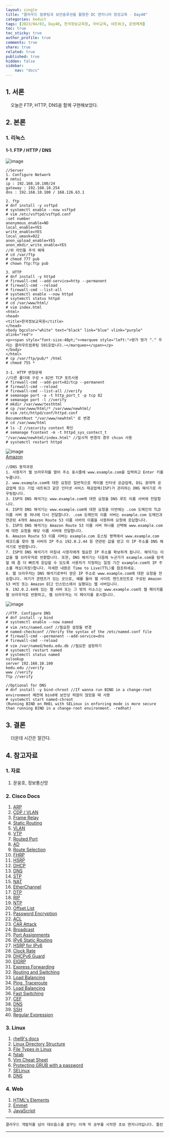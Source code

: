 ```yaml
---
layout: single
title: "클라우드 컴퓨팅과 보안솔루션을 활용한 DC 엔지니어 양성교육 - Day40"
categories: keduit
tags: [2023/04/03, Day40, 한국정보교육원, 국비교육, 네트워크, 운영체제]
toc: true
toc_sticky: true
author_profile: true
comments: true
share: true
related: true
published: true
hidden: false
sidebar: 
    nav: "docs"
---
```


## 1. 서론     

&nbsp;&nbsp;&nbsp;&nbsp;오늘은 FTP, HTTP, DNS을 함께 구현해보았다.

## 2. 본론     

### 1. 리눅스

#### 1-1. FTP / HTTP / DNS

![image](https://user-images.githubusercontent.com/124491456/229448069-c70018c8-81c5-4f7b-b74f-bdb826f01392.png)

```
//Server
1. Configure Network
# nmtui
ip : 192.168.10.100/24
gateway : 192.168.10.254
dns : 192.168.10.100 / 168.126.63.1

2. ftp
# dnf install -y vsftpd
# systemctl enable --now vsftpd
# vim /etc/vsftpd/vsftpd.conf
:set number
anonymous_enable=NO
local_enable=YES
write_enable=YES
local_umask=022
anon_upload_enable=YES
anon_mkdir_write_enable=YES
//위 라인들 주석 해제
# cd /var/ftp
# chmod 777 pub
# chown ftp:ftp pub

3. HTTP
# dnf install -y httpd
# firewall-cmd --add-service=http --permanent
# firewall-cmd --reload
# firewall-cmd --list-all
# systemctl enable --now httpd 
# ssytemctl status httpd
# cd /var/www/html/
# vim index.html
<html>
<head>
<title>한국정보교육원</title>
</head>
<body bgcolor="white" text="black" link="blue" vlink="purple" alink="red">
<p><span style="font-size:40pt;"><marquee style="left:">방가 방가 ^.^ 우리는 클라우트컴퓨팅 501호랍니다.~</marquee></span></p>
</body>
</html>
# cp /var/ftp/pub/* /html
# chmod 755 *

3-1. HTTP 변형문제
//다른 폴더에 구성 + 82번 TCP 포트사용
# firewall-cmd --add-port=82/tcp --permanent
# firewall-cmd --reload
# firewall-cmd --list-all //verify
# semanage port -a -t http_port_t -p tcp 82
# semanage port -l //verify
# mkdir /var/www/testhtml
# cp /var/www/html/* /var/www/newhtml/
# vim /etc/httpd/conf/httpd.conf
DocumentRoot "/var/www/newhtml" 로 변경
# cd /var/www/html
# ls -Z //security context 확인
# semanage fcontext -m -t httpd_sys_contect_t "/var/www/newhtml/index.html" //일시적 변경의 경우 chcon 사용
# systemctl restart httpd
```

![image](https://user-images.githubusercontent.com/124491456/229415730-18c3cff0-97d2-47c8-873a-46ae0b350ae5.png)   
[Amazon](https://aws.amazon.com/ko/route53/what-is-dns/)   

```
//DNS 동작과정
1. 사용자가 웹 브라우저를 열어 주소 표시줄에 www.example.com을 입력하고 Enter 키를 누릅니다.
2. www.example.com에 대한 요청은 일반적으로 케이블 인터넷 공급업체, DSL 광대역 공급업체 또는 기업 네트워크 같은 인터넷 서비스 제공업체(ISP)가 관리하는 DNS 해석기로 라우팅됩니다.
3. ISP의 DNS 해석기는 www.example.com에 대한 요청을 DNS 루트 이름 서버에 전달합니다.
4. ISP의 DNS 해석기는 www.example.com에 대한 요청을 이번에는 .com 도메인의 TLD 이름 서버 중 하나에 다시 전달합니다. .com 도메인의 이름 서버는 example.com 도메인과 연관된 4개의 Amazon Route 53 이름 서버의 이름을 사용하여 요청에 응답합니다.
5. ISP의 DNS 해석기는 Amazon Route 53 이름 서버 하나를 선택해 www.example.com에 대한 요청을 해당 이름 서버에 전달합니다.
6. Amazon Route 53 이름 서버는 example.com 호스팅 영역에서 www.example.com 레코드를 찾아 웹 서버의 IP 주소 192.0.2.44 등 연관된 값을 받고 이 IP 주소를 DNS 해석기로 반환합니다.
7. ISP의 DNS 해석기가 마침내 사용자에게 필요한 IP 주소를 확보하게 됩니다. 해석기는 이 값을 웹 브라우저로 반환합니다. 또한, DNS 해석기는 다음에 누군가가 example.com을 탐색할 때 좀 더 빠르게 응답할 수 있도록 사용자가 지정하는 일정 기간 example.com의 IP 주소를 캐싱(저장)합니다. 자세한 내용은 Time to Live(TTL)를 참조하세요.
8. 웹 브라우저는 DNS 해석기로부터 얻은 IP 주소로 www.example.com에 대한 요청을 전송합니다. 여기가 콘텐츠가 있는 곳으로, 예를 들어 웹 사이트 엔드포인트로 구성된 Amazon S3 버킷 또는 Amazon EC2 인스턴스에서 실행되는 웹 서버입니다.
9. 192.0.2.44에 있는 웹 서버 또는 그 밖의 리소스는 www.example.com의 웹 페이지를 웹 브라우저로 반환하고, 웹 브라우저는 이 페이지를 표시합니다.
```

![image](https://user-images.githubusercontent.com/124491456/229436267-22dd769f-92f3-4b17-a5d3-0142e947aa47.png)

```
//FTP. Configure DNS
# dnf install -y bind
# systemctl enable --now named
# vim /etc/named.conf //필요한 설정들 변경
# named-checkconf //Verify the syntax of the /etc/named.conf file
# firewall-cmd --permanent --add-service=dns
# firewall-cmd --reload
# vim /var/named/kedu.edu.db //필요한 설정하기
# systemctl restart named
# systemctl status named
nslookup
server 192.168.10.100
kedu.edu //verify
www //verify
ftp //verify

//Optional for DNS
# dnf install -y bind-chroot //If wanna run BIND in a change-root environment 예전에 bind에 보안상 허점이 많았을 때 사용
# systemctl start named-chroot
(Running BIND on RHEL with SELinux in enforcing mode is more secure than running BIND in a change-root environment. -redhat)
```

## 3. 결론   

&nbsp;&nbsp;&nbsp;&nbsp;더운데 시간은 잘간다.

## 4. 참고자료   

### 1. 자료

1. 문웅호, 정보통신망   

### 2. Cisco Docs

1. [ARP](https://www.cisco.com/c/en/us/td/docs/ios-xml/ios/ipaddr_arp/configuration/15-s/arp-15-s-book/Configuring-Address-Resolution-Protocol.html)   
2. [CDP / VLAN](https://www.cisco.com/c/en/us/td/docs/ios-xml/ios/cdp/configuration/15-mt/cdp-15-mt-book/nm-cdp-discover.html)   
3. [Frame Relay](https://www.cisco.com/c/en/us/support/docs/wan/frame-relay/16563-12.html)   
4. [Static Routing](https://www.cisco.com/c/en/us/td/docs/switches/datacenter/nexus3000/sw/unicast/503_u1_2/nexus3000_unicast_config_gd_503_u1_2/l3_route.html)   
5. [VLAN](https://www.cisco.com/c/en/us/td/docs/switches/datacenter/sw/5_x/nx-os/layer2/configuration/guide/Cisco_Nexus_7000_Series_NX-OS_Layer_2_Switching_Configuration_Guide_Release_5-x_chapter4.html)   
6. [VTP](https://www.cisco.com/c/en/us/support/docs/lan-switching/vtp/10558-21.html)   
7. [Routed Port](https://www.ciscopress.com/articles/article.asp?p=2990405&seqNum=4)   
8. [AD](https://www.cisco.com/c/en/us/support/docs/ip/border-gateway-protocol-bgp/15986-admin-distance.html)   
9. [Route Selection](https://www.cisco.com/c/en/us/support/docs/ip/enhanced-interior-gateway-routing-protocol-eigrp/8651-21.html)   
10. [FHRP](https://www.cisco.com/c/en/us/td/docs/ios-xml/ios/ipapp_fhrp/configuration/xe-16/fhp-xe-16-book/fhp-hsrp-mgo.html)   
11. [HSRP](https://www.cisco.com/c/en/us/support/docs/ip/hot-standby-router-protocol-hsrp/9234-hsrpguidetoc.html)   
12. [DHCP](https://www.cisco.com/c/en/us/td/docs/ios-xml/ios/ipaddr_dhcp/configuration/15-sy/dhcp-15-sy-book/config-dhcp-server.html)   
13. [DNS](https://www.cisco.com/c/en/us/td/docs/ios-xml/ios/ipaddr_dns/configuration/15-mt/dns-15-mt-book/dns-config-dns.html)   
14. [STP](https://www.cisco.com/c/en/us/td/docs/ios-xml/ios/lanswitch/configuration/xe-16/lanswitch-xe-16-book/lsw-span-tree-prot.html)   
15. [NAT](https://www.cisco.com/c/en/us/td/docs/ios-xml/ios/ipaddr_nat/configuration/15-mt/nat-15-mt-book/iadnat-addr-consv.html)   
16. [EtherChannel](https://www.cisco.com/c/en/us/support/docs/lan-switching/etherchannel/98469-ios-etherchannel.html)   
17. [DTP](https://www.ciscopress.com/articles/article.asp?p=2181837&seqNum=8)   
18. [RIP](https://www.cisco.com/c/en/us/td/docs/ios-xml/ios/iproute_rip/configuration/15-mt/irr-15-mt-book/irr-cfg-info-prot.html)   
19. [NTP](https://www.cisco.com/c/en/us/td/docs/switches/lan/catalyst4000/8-2glx/configuration/guide/ntp.html)   
20. [Offset List](https://www.cisco.com/c/en/us/support/docs/ip/enhanced-interior-gateway-routing-protocol-eigrp/13673-14.html#modifycompositemetric)   
21. [Password Encryption](https://www.cisco.com/c/en/us/support/docs/security-vpn/remote-authentication-dial-user-service-radius/107614-64.html)    
22. [ACL](https://www.cisco.com/c/en/us/support/docs/security/ios-firewall/23602-confaccesslists.html)   
23. [CAR Attack](https://www.cisco.com/c/ko_kr/support/docs/ios-nx-os-software/ios-software-releases-122-mainline/12764-car-rate-limit-icmp.pdf)   
24. [Broadcast](https://www.practicalnetworking.net/stand-alone/local-broadcast-vs-directed-broadcast/)   
25. [Port Assignments](https://www.cisco.com/en/US/docs/routers/access/800/850/software/configuration/guide/tcpports.html)   
26. [IPv6 Static Routing](https://www.cisco.com/c/en/us/td/docs/ios-xml/ios/iproute_pi/configuration/xe-16-10/iri-xe-16-10-book/ip6-route-static-xe.pdf)   
27. [HSRP for IPv6](https://www.cisco.com/c/en/us/td/docs/ios-xml/ios/ipapp_fhrp/configuration/15-sy/fhp-15-sy-book/HSRP-Global-IPv6-Address.html)   
28. [Clock Rate](https://community.cisco.com/t5/switching/clock-rate-on-routers/td-p/1896101)   
29. [DHCPv6 Guard](https://www.cisco.com/c/en/us/td/docs/ios-xml/ios/ipv6_fhsec/configuration/xe-16/ip6f-xe-16-book/ip6-dhcpv6-guard.html)   
30. [EIGRP](https://www.cisco.com/c/en/us/support/docs/ip/enhanced-interior-gateway-routing-protocol-eigrp/16406-eigrp-toc.html)   
31. [Express Forwarding](https://www.cisco.com/c/en/us/support/docs/routers/12000-series-routers/47321-ciscoef.html)   
32. [Routing and Switching](https://www.cisco.com/web/global_flagship/smb/en/products/routers_switches/routing_switching_primer.html)   
33. [Load Balancing](https://www.cisco.com/c/en/us/support/docs/ip/border-gateway-protocol-bgp/5212-46.html)   
34. [Ping, Traceroute](https://www.cisco.com/c/en/us/support/docs/ios-nx-os-software/ios-software-releases-121-mainline/12778-ping-traceroute.html)   
35. [Load Balancing](https://content.cisco.com/chapter.sjs?uri=/searchable/chapter/content/en/us/td/docs/ios-xml/ios/ipswitch_cef/configuration/xe-3s/isw-cef-xe-3s-book/isw-cef-load-balancing.html.xml)   
36. [Fast Switching](https://www.cisco.com/c/en/us/td/docs/ios-xml/ios/ipswitch_fswtch/configuration/15-mt/isw-fswtch-15-mt-book.html)   
37. [CEF](https://www.cisco.com/c/ko_kr/support/docs/ios-nx-os-software/ios-software-releases-120-mainline/47205-cef-whichpath.html)   
38. [DNS](https://www.cisco.com/c/en/us/td/docs/ios-xml/ios/ipaddr_dns/configuration/15-mt/dns-15-mt-book/dns-config-dns.html)   
39. [SSH](https://www.cisco.com/c/en/us/support/docs/security-vpn/secure-shell-ssh/4145-ssh.html)   
40. [Regular Expression](https://www.cisco.com/c/en/us/td/docs/security/security_management/cs-mars/4-3/user/guide/local_controller/appreexp.html)   

### 3. Linux

1. [rhel9's docs](https://access.redhat.com/documentation/en-us/red_hat_enterprise_linux/9)
2. [Linux Directory Structure](https://www.geeksforgeeks.org/linux-directory-structure/)   
3. [File Types in Linux](https://linuxconfig.org/identifying-file-types-in-linux)   
4. [fstab](https://www.redhat.com/sysadmin/etc-fstab)   
5. [Vim Cheat Sheet](https://vim.rtorr.com/)     
6. [Protecting GRUB with a password](https://access.redhat.com/documentation/en-us/red_hat_enterprise_linux/8/html/managing_monitoring_and_updating_the_kernel/assembly_protecting-grub-with-a-password_managing-monitoring-and-updating-the-kernel)   
7. [SELinux](https://access.redhat.com/documentation/en-us/red_hat_enterprise_linux/9/html/using_selinux/index)   
8. [DNS](https://access.redhat.com/documentation/en-us/red_hat_enterprise_linux/9/html/managing_networking_infrastructure_services/assembly_setting-up-and-configuring-a-bind-dns-server_networking-infrastructure-services)   
   

### 4. Web

1. [HTML's Elements](https://developer.mozilla.org/ko/docs/Web/HTML/Element)   
2. [Emmet](https://emmet.io/)   
3. [JavaScript](https://developer.mozilla.org/ko/docs/Web/JavaScript)   

---

```bash
클라우드 개발자를 넘어 데브옵스를 꿈꾸는 이제 막 공부를 시작한 초보 엔지니어입니다. 틀린 점이 있으면 친절하게 댓글 부탁드립니다. :)
```

---

